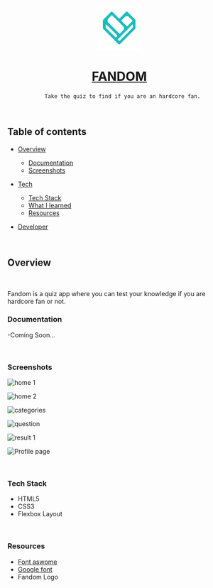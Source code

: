 <div align="center">
  <img src="Images/logo-bg-removed.png" height="100" width="100" alt="Fandom logo"/>
  
# [FANDOM](https://fandom-quiz-robyn.netlify.app/)


      Take the quiz to find if you are an hardcore fan.
</div>

<br />

## **Table of contents**

- [Overview](#overview)

  - [Documentation](#documentation)
  - [Screenshots](#screenshots)

- [Tech]()
  - [Tech Stack](#tech-stack)
  - [What I learned](#what-i-learned)
  - [Resources](#resources)
- [Developer](#developer)

<br />

## **Overview**

<br />

Fandom is a quiz app where you can test your knowledge if you are hardcore fan or not.
<br />

### **Documentation**

-Coming Soon...

<br />

### **Screenshots**

![home 1](https://user-images.githubusercontent.com/38640415/155022207-1a0d9e23-b8ba-4a03-abd2-4b0c7fb15fcc.jpg)

![home 2](https://user-images.githubusercontent.com/38640415/155022262-2db9ac64-7f06-4e00-a913-10a505292b58.jpg)

![categories](https://user-images.githubusercontent.com/38640415/155022433-0ac40d3b-fe1f-4bee-a107-c9f1490ca89c.jpg)

![question](https://user-images.githubusercontent.com/38640415/155022536-ea7092f6-7059-4312-9625-46b562f427a9.jpg)

![result 1](https://user-images.githubusercontent.com/38640415/155022561-b654f8ed-9aa4-450a-bcd7-cc6a7e5a91a9.jpg)


![Profile page](https://user-images.githubusercontent.com/38640415/155022587-042e9a11-e15f-48e2-966c-2aa3d46094af.jpg)


<br />


### **Tech Stack**

- HTML5
- CSS3
- Flexbox Layout

<br />

### **Resources**

- [Font aswome](https://fontawesome.com/)
- [Google font](https://fonts.google.com/)
- Fandom Logo



